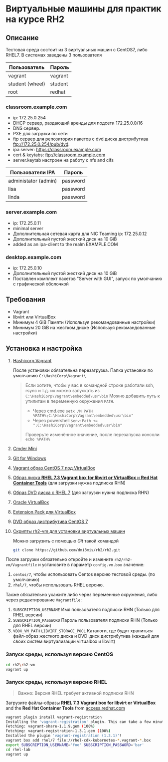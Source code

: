 # Виртуальные машины для практик на курсе RH2

## Описание

Тестовая среда состоит из 3 виртуальных машин с CentOS7, либо RHEL7.
В системах заведены 3 пользователя

Пользователь    | Пароль
----------------|--------
vagrant         | vagrant
student (wheel) | student
root            | redhat

### classroom.example.com

* ip: 172.25.0.254
* DHCP сервер, раздающий аренды для подсети 172.25.0.0/16 
* DNS сервер.
* PXE для загрузки по сети
* ftp сервер для репозитория пакетов с dvd диска дистрибутива <ftp://172.25.0.254/pub/dvd>.
* ipa server: <https://classroom.example.com>
* cert & keytabs: <ftp://classroom.example.com>
* server.keytab настроен на работу с nfs and cifs

Пользователи IPA     | Пароль
---------------------|--------
administator (admin) | password
lisa                 | password
linda                | password

### server.example.com

* ip: 172.25.0.11
* minimal server
* Дополнительная сетевая карта для NIC Teaming ip: 172.25.0.12
* Дополнительный пустой жесткий диск на 10 GiB
* added as an ipa-client to the realm EXAMPLE.COM

### desktop.example.com

* ip: 172.25.0.10
* Дополнительный пустой жесткий диск на 10 GiB
* Поставлен комплект пакетов "Server with GUI", запуск по умолчанию с графической оболочкой

## Требования

* Vagrant
* libvirt или VirtualBox
* Минимум 4 GiB Памяти (Используя рекомандованные настройки)
* Минимум 20 GiB на жестком диске (Используя рекомандованные настройки)

## Установка и настройка

1. [Hashicorp Vagrant](https://releases.hashicorp.com/vagrant/2.0.0/vagrant_2.0.0_x86_64.msi)

   После установки обязательна перезагрузка.
   Папка установки по умолчанию `C:\HashiCorp\Vagrant\`
   > Если хотите, чтобы у вас в командной строке работали ssh, rsync и т.д. их можно запускать из `C:\HashiCorp\Vagrant\embedded\usr\bin`
   > Можно добавить путь к утилитам в переменную окружения `PATH`.
   >
   > - Через cmd.exe  `setx /M PATH %PATH%;C:\HashiCorp\Vagrant\embedded\usr\bin"`
   > - Через powershell `$env:Path += ";C:\HashiCorp\Vagrant\embedded\usr\bin"`
   >
   > Проверьте изменённое значение, после перезапуска консоли `echo %PATH%`
2. [Cmder Mini](https://github.com/cmderdev/cmder/releases/download/v1.3.2/cmder.zip)

3. [Git for Windows](https://github.com/git-for-windows/git/releases/download/v2.14.1.windows.1/Git-2.14.1-64-bit.exe)

4. [Vagrant образ CentOS 7 под VirtualBox](https://vagrantcloud.com/centos/boxes/7/versions/1708.01/providers/virtualbox.box)
5. [Образ диска **RHEL 7.3 Vagrant box for libvirt or VirtualBox** и **Red Hat Container Tools**](https://access.redhat.com/downloads/content/293/ver=2.4/rhel---7/2.4.0/x86_64/product-software) (для загрузки нужна подписка RHN)
6. [Образ DVD диска с RHEL 7](https://access.redhat.com/downloads/content/69/ver=/rhel---7/7.4/x86_64/product-software) (для загрузки нужна подписка RHN)
7. [Oracle VirtualBox](http://download.virtualbox.org/virtualbox/5.1.26/VirtualBox-5.1.26-117224-Win.exe)
8. [Extension Pack для VirtualBox](http://download.virtualbox.org/virtualbox/5.1.26/Oracle_VM_VirtualBox_Extension_Pack-5.1.26-117224.vbox-extpack)
9. [DVD образ дистрибутива CentOS 7](http://mirror.yandex.ru/centos/7.4.1708/isos/x86_64/CentOS-7-x86_64-DVD-1708.iso)
10. [Скрипты rh2-vm для установки виртуальных машин](https://github.com/dmi3mis/rh2/rh2)

    Можно загрузить с помощью *Git* такой командой
    ```bash
    git clone https://github.com/dmi3mis/rh2/rh2.git
    ```

После загрузки обязательно откройте и измените `rh2/rh2-vm/Vagrantfile` и установите в параметр `config.vm.box` значение:

1. `centos/7`, чтобы использовать Centos версию тестовой среды. (по умолчанию)
2. `rhel/7`, чтобы использовать RHEL версию.

Также обязательно укажите либо через переменные окружения, либо через редактирование `Vagrantfile`:

1. `SUBSCRIPTION_USERNAME` Имя пользователя подписки RHN (Только для RHEL версии)
2. `SUBSCRIPTION_PASSWORD` Пароль пользователя подписки RHN (Только для RHEL версии)
3. `VBOX_VM_PATH` `LIBVIRT_STORAGE_POOL` Каталоги, где будут храниться файл-образ жесткого диска и DVD-диск
дистрибутива (каждый для своих систем виртуализации virtualbox и libvirt)

### Запуск среды, используя версию CentOS

```bash
cd rh2\rh2-vm
vagrant up
```

### Запуск среды, используя версию RHEL

> Важно: Версия RHEL требует активной подписки RHN

Загрузите файлы-образы **RHEL 7.3 Vagrant box for libvirt or VirtualBox** and the **Red Hat Container Tools** from [access.redhat.com][2]

```bash
vagrant plugin install vagrant-registration
Installing the 'vagrant-registration' plugin. This can take a few minutes...
Fetching: vagrant-share-1.1.9.gem (100%)
Fetching: vagrant-registration-1.3.1.gem (100%)
Installed the plugin 'vagrant-registration (1.3.1)'!
vagrant box add rhel/7 file://rhel-cdk-kubernetes-*.vagrant-*.box
export SUBSCRIPTION_USERNAME='foo' SUBSCRIPTION_PASSWORD='bar'
cd rhel-lab
vagrant up
```

[1]: http://www.sandervanvugt.com/books/ "Red Hat RHCE/RHCSA 7 Cert Guide"
[2]: https://access.redhat.com/downloads/content/293/ver=2.4/rhel---7/2.4.0/x86_64/product-software "access.redhat.com"
